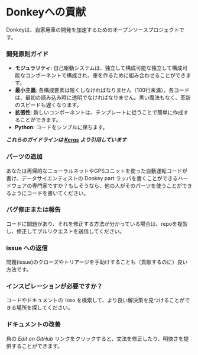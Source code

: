 
# Donkeyへの貢献

Donkeyは、自家用車の開発を加速するためのオープンソースプロジェクトです。 



### 開発原則ガイド

* **モジュラリティ**: 自己駆動システムは、独立して構成可能な独立して構成可能なコンポーネントで構成され、車を作るために組み合わせることができます。
* **最小主義**: 各構成要素は短くしなければなりません（100行未満）。各コードは、最初の読み込み時に透明でなければなりません。黒い魔法もなく、革新のスピードも遅くなります。
* **拡張性**: 新しいコンポーネントは、テンプレートに従うことで簡単に作成することができます。
* **Python**: コードをシンプルに保ちます。

***これらのガイドラインは [Keras](http://keras.io) より引用しています***



### パーツの追加

あなたは再帰的なニューラルネットやGPSユニットを使った自動運転コードが書け、データサイエンティストの Donkey part ラッパを書くことができるハードウェアの専門家ですか？もしそうなら、他の人がそのパーツを使うことができるようにコードを書いてください。

### バグ修正または報告

コードに問題があり、それを修正する方法が分かっている場合は、repoを複製し、修正してプルリクエストを送信してください。

### issue への返信


問題(issue)のクローズやトリアージを手助けすることも（貢献するのに）良い方法です。

### インスピレーションが必要ですか？

コードやドキュメントの `TODO` を検索して、より良い解決策を見つけることができる場所を探してください。

### ドキュメントの改善

角の *Edit on GitHub* リンクをクリックすると、文法を修正したり、明快さを提供することができます。
